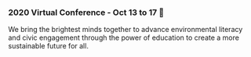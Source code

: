 ### 2020 Virtual Conference - Oct 13 to 17   👋

We bring the brightest minds together to advance environmental literacy and civic engagement
through the power of education to create a more sustainable future for all.

